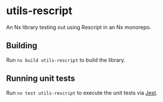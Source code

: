 # utils-rescript

An Nx library testing out using Rescript in an Nx monorepo.

## Building

Run `nx build utils-rescript` to build the library.

## Running unit tests

Run `nx test utils-rescript` to execute the unit tests via [Jest](https://jestjs.io).
